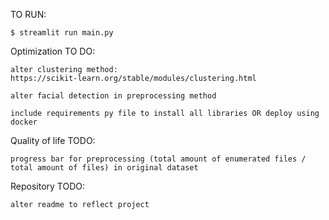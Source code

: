 TO RUN:

    $ streamlit run main.py


Optimization TO DO:

    alter clustering method: 
    https://scikit-learn.org/stable/modules/clustering.html

    alter facial detection in preprocessing method

    include requirements py file to install all libraries OR deploy using docker

Quality of life TODO:

    progress bar for preprocessing (total amount of enumerated files / total amount of files) in original dataset

Repository TODO:

    alter readme to reflect project